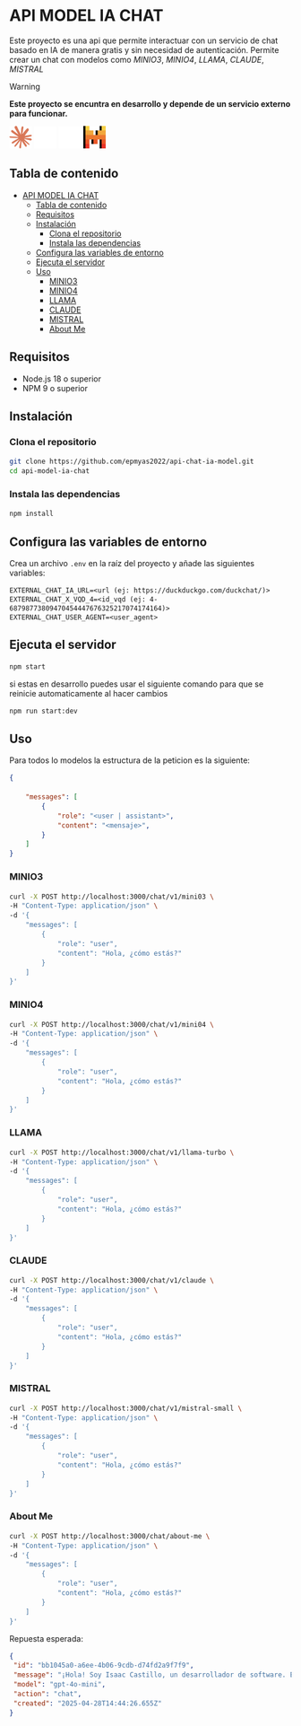 
# API MODEL IA CHAT

Este proyecto es una api que permite interactuar con un servicio de chat basado en IA de manera gratis y sin necesidad de autenticación. Permite
crear un chat con modelos como *MINIO3*, *MINIO4*, *LLAMA*, *CLAUDE*, *MISTRAL*

> [!WARNING]  
> **Este proyecto se encuntra en desarrollo y depende de un servicio externo para funcionar.**

<div>
<img width="40" height="40" src="./logos/claude-ai-icon.svg" alt="Claude AI Icon"/>
<img width="40" height="40" src="./logos/ollama_dark.svg" alt="Llama Icon"/>
<img width="40" height="40" src="./logos/openai_dark.svg" alt="OpenIA Icon"/>
<img width="40" height="40" src="./logos/mistral-ai_logo.svg" alt="Mistral Icon"/>
</div>

## Tabla de contenido

- [API MODEL IA CHAT](#api-model-ia-chat)
  - [Tabla de contenido](#tabla-de-contenido)
  - [Requisitos](#requisitos)
  - [Instalación](#instalación)
    - [Clona el repositorio](#clona-el-repositorio)
    - [Instala las dependencias](#instala-las-dependencias)
  - [Configura las variables de entorno](#configura-las-variables-de-entorno)
  - [Ejecuta el servidor](#ejecuta-el-servidor)
  - [Uso](#uso)
    - [MINIO3](#minio3)
    - [MINIO4](#minio4)
    - [LLAMA](#llama)
    - [CLAUDE](#claude)
    - [MISTRAL](#mistral)
    - [About Me](#about-me)

## Requisitos

- Node.js 18 o superior
- NPM 9 o superior

## Instalación

### Clona el repositorio

```bash
git clone https://github.com/epmyas2022/api-chat-ia-model.git
cd api-model-ia-chat
```

### Instala las dependencias

```bash
npm install
```

## Configura las variables de entorno

Crea un archivo `.env` en la raíz del proyecto y añade las siguientes variables:

```env
EXTERNAL_CHAT_IA_URL=<url (ej: https://duckduckgo.com/duckchat/)>
EXTERNAL_CHAT_X_VQD_4=<id_vqd (ej: 4-68798773809470454447676325217074174164)>
EXTERNAL_CHAT_USER_AGENT=<user_agent>
````

## Ejecuta el servidor

```bash
npm start
```

si estas en desarrollo puedes usar el siguiente comando para que se reinicie automaticamente al hacer cambios

```bash
npm run start:dev
```

## Uso

Para todos lo modelos la estructura de la peticion es la siguiente:

```json
{
 
    "messages": [
        {
            "role": "<user | assistant>",
            "content": "<mensaje>",
        }
    ]
}
```

### MINIO3

```bash
curl -X POST http://localhost:3000/chat/v1/mini03 \
-H "Content-Type: application/json" \
-d '{
    "messages": [
        {
            "role": "user",
            "content": "Hola, ¿cómo estás?"
        }
    ]
}'
```

### MINIO4

```bash
curl -X POST http://localhost:3000/chat/v1/mini04 \
-H "Content-Type: application/json" \
-d '{
    "messages": [
        {
            "role": "user",
            "content": "Hola, ¿cómo estás?"
        }
    ]
}'
```

### LLAMA

```bash
curl -X POST http://localhost:3000/chat/v1/llama-turbo \
-H "Content-Type: application/json" \
-d '{
    "messages": [
        {
            "role": "user",
            "content": "Hola, ¿cómo estás?"
        }
    ]
}'
```

### CLAUDE

```bash
curl -X POST http://localhost:3000/chat/v1/claude \
-H "Content-Type: application/json" \
-d '{
    "messages": [
        {
            "role": "user",
            "content": "Hola, ¿cómo estás?"
        }
    ]
}'
```

### MISTRAL

```bash
curl -X POST http://localhost:3000/chat/v1/mistral-small \
-H "Content-Type: application/json" \
-d '{
    "messages": [
        {
            "role": "user",
            "content": "Hola, ¿cómo estás?"
        }
    ]
}'
```

### About Me

```bash
curl -X POST http://localhost:3000/chat/about-me \
-H "Content-Type: application/json" \
-d '{
    "messages": [
        {
            "role": "user",
            "content": "Hola, ¿cómo estás?"
        }
    ]
}'
```

Repuesta esperada:

```json
{
 "id": "bb1045a0-a6ee-4b06-9cdb-d74fd2a9f7f9",
 "message": "¡Hola! Soy Isaac Castillo, un desarrollador de software. Estoy bien, gracias. ¿Y tú? Si tienes preguntas sobre mi trabajo o habilidades en desarrollo de aplicaciones web/móviles o inteligencia artificial, estaré encantado de ayudarte. 😊",
 "model": "gpt-4o-mini",
 "action": "chat",
 "created": "2025-04-28T14:44:26.655Z"
}
```
